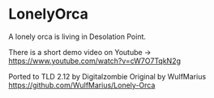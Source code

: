 # LonelyOrca

A lonely orca is living in Desolation Point.

There is a short demo video on Youtube -> https://www.youtube.com/watch?v=cW7O7TqkN2g

Ported to TLD 2.12 by Digitalzombie
Original by WulfMarius https://github.com/WulfMarius/Lonely-Orca